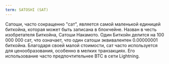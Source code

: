 ```yaml
---
term: SATOSHI (SAT)
---
```


Сатоши, часто сокращенно "сат", является самой маленькой единицей биткойна, которая может быть записана в блокчейне. Назван в честь изобретателя Биткойна, Сатоши Накамото. Один Биткойн делится на 100 000 000 сат, что означает, что один сатоши эквивалентен 0.00000001 биткойна. Благодаря своей малой стоимости, сат часто используется для ценообразования, особенно в мелких транзакциях. Его использование часто предпочтительнее BTC в сети Lightning.